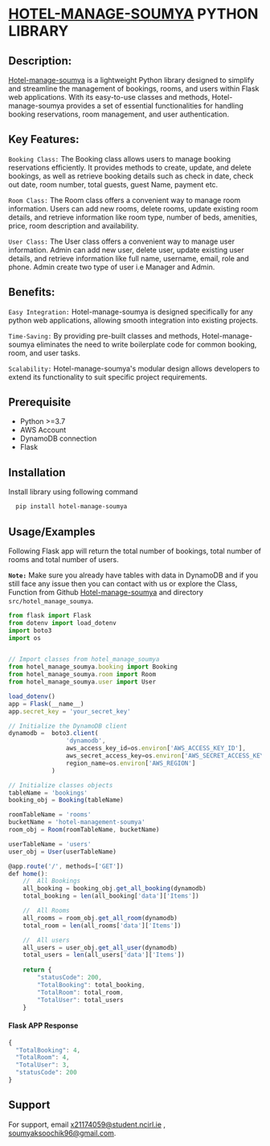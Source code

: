# [HOTEL-MANAGE-SOUMYA](https://pypi.org/project/hotel-manage-soumya/) PYTHON LIBRARY

## Description:
[Hotel-manage-soumya](https://pypi.org/project/hotel-manage-soumya/) is a lightweight Python library designed to simplify and streamline the management of bookings, rooms, and users within Flask web applications. With its easy-to-use classes and methods, Hotel-manage-soumya provides a set of essential functionalities for handling booking reservations, room management, and user authentication.

## Key Features:
`Booking Class:` The Booking class allows users to manage booking reservations efficiently. It provides methods to create, update, and delete bookings, as well as retrieve booking details such as check in date, check out date, room number, total guests, guest Name, payment etc.

`Room Class:` The Room class offers a convenient way to manage room information. Users can add new rooms, delete rooms, update existing room details, and retrieve information like room type, number of beds, amenities, price, room description and availability.

`User Class:` The User class offers a convenient way to manage user information. Admin can add new user, delete user, update existing user details, and retrieve information like full name, username, email, role and phone. Admin create two type of user i.e Manager and Admin.


## Benefits:

`Easy Integration:` Hotel-manage-soumya is designed specifically for any python web applications, allowing smooth integration into existing projects.

`Time-Saving:` By providing pre-built classes and methods, Hotel-manage-soumya eliminates the need to write boilerplate code for common booking, room, and user tasks.

`Scalability:` Hotel-manage-soumya's modular design allows developers to extend its functionality to suit specific project requirements.

## Prerequisite
* Python >=3.7
* AWS Account
* DynamoDB connection
* Flask


## Installation
Install library using following command
```bash
  pip install hotel-manage-soumya
```

## Usage/Examples
Following Flask app will return the total number of bookings, total number of rooms and total number of users.

**`Note:`** Make sure you already have tables with data in DynamoDB and if you still face any issue then you can contact with us or explore the Class, Function from Github [Hotel-manage-soumya](https://github.com/soumyak96/hotel_manage_soumya) and directory `src/hotel_manage_soumya`.

```javascript
from flask import Flask
from dotenv import load_dotenv
import boto3
import os


// Import classes from hotel_manage_soumya
from hotel_manage_soumya.booking import Booking
from hotel_manage_soumya.room import Room
from hotel_manage_soumya.user import User

load_dotenv()
app = Flask(__name__)
app.secret_key = 'your_secret_key'

// Initialize the DynamoDB client
dynamodb =  boto3.client(
                'dynamodb', 
                aws_access_key_id=os.environ['AWS_ACCESS_KEY_ID'],
                aws_secret_access_key=os.environ['AWS_SECRET_ACCESS_KEY'],
                region_name=os.environ['AWS_REGION']
            )

// Initialize classes objects
tableName = 'bookings'
booking_obj = Booking(tableName)

roomTableName = 'rooms'
bucketName = 'hotel-management-soumya'
room_obj = Room(roomTableName, bucketName)

userTableName = 'users'
user_obj = User(userTableName)

@app.route('/', methods=['GET'])
def home():
    //  All Bookings
    all_booking = booking_obj.get_all_booking(dynamodb)
    total_booking = len(all_booking['data']['Items'])

    //  All Rooms
    all_rooms = room_obj.get_all_room(dynamodb)
    total_room = len(all_rooms['data']['Items'])

    //  All users
    all_users = user_obj.get_all_user(dynamodb)
    total_users = len(all_users['data']['Items'])
    
    return {
        "statusCode": 200,
        "TotalBooking": total_booking,
        "TotalRoom": total_room,
        "TotalUser": total_users
    }
```

#### Flask APP Response
```javascript
{
  "TotalBooking": 4,
  "TotalRoom": 4,
  "TotalUser": 3,
  "statusCode": 200
}

```


## Support

For support, email x21174059@student.ncirl.ie , soumyaksoochik96@gmail.com.





